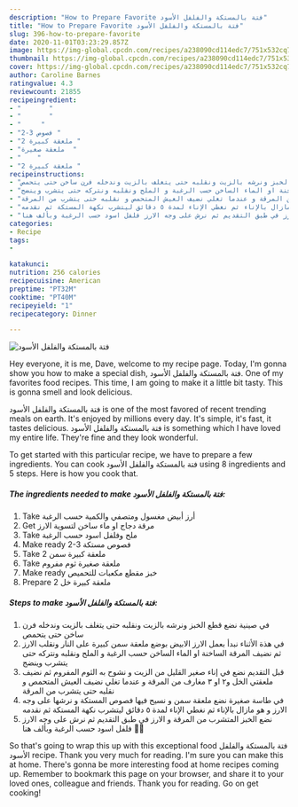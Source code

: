 ```yaml
---
description: "How to Prepare Favorite فتة بالمستكة والفلفل الأسود"
title: "How to Prepare Favorite فتة بالمستكة والفلفل الأسود"
slug: 396-how-to-prepare-favorite
date: 2020-11-01T03:23:29.857Z
image: https://img-global.cpcdn.com/recipes/a238090cd114edc7/751x532cq70/الصورة-الرئيسية-لوصفةفتة-بالمستكة-والفلفل-الأسود.jpg
thumbnail: https://img-global.cpcdn.com/recipes/a238090cd114edc7/751x532cq70/الصورة-الرئيسية-لوصفةفتة-بالمستكة-والفلفل-الأسود.jpg
cover: https://img-global.cpcdn.com/recipes/a238090cd114edc7/751x532cq70/الصورة-الرئيسية-لوصفةفتة-بالمستكة-والفلفل-الأسود.jpg
author: Caroline Barnes
ratingvalue: 4.3
reviewcount: 21855
recipeingredient:
- "       "
- "       "
- "     "
- "2-3 فصوص "
- "2 ملعقة كبيرة "
- "ملعقة صغيرة  "
- "    "
- "2 ملعقة كبيرة "
recipeinstructions:
- "في صينية نضع قطع الخبز ونرشه بالزيت ونقلبه حتى يتغلف بالزيت وندخله فرن ساخن حتى يتحمص"
- "في هذة الأثناء نبدأ بعمل الارز الابيض بوضع ملعقة سمن كبيرة على النار ونقلب الارز ثم نضيف المرقة الساخنة او الماء الساخن حسب الرغبة و الملح ونقلبه ونتركه حتى يتشرب وينضج"
- "قبل التقديم نضع في إناء صغير القليل من الزيت و نشوح به الثوم المفروم ثم نضيف ملعقتي الخل و٢ او ٣ مغارف من المرقة و عندما تغلي نضيف العيش المتحمص و نقلبه حتى يتشرب من المرقة"
- "في طاسة صغيرة نضع ملعقة سمن و نسيح فيها فصوص المستكة و نرشها على وجه الارز و هو مازال بالإناء ثم نغطي الإناء لمدة ٥ دقائق ليتشرب نكهة المستكة ثم نقدمه"
- "نضع الخبز المتشرب من المرقة و الارز في طبق التقديم ثم نرش على وجه الارز فلفل اسود حسب الرغبة وبألف هنا 🌷🌷"
categories:
- Recipe
tags:
- 

katakunci:  
nutrition: 256 calories
recipecuisine: American
preptime: "PT32M"
cooktime: "PT40M"
recipeyield: "1"
recipecategory: Dinner

---
```



![فتة بالمستكة والفلفل الأسود](https://img-global.cpcdn.com/recipes/a238090cd114edc7/751x532cq70/الصورة-الرئيسية-لوصفةفتة-بالمستكة-والفلفل-الأسود.jpg)

Hey everyone, it is me, Dave, welcome to my recipe page. Today, I'm gonna show you how to make a special dish, فتة بالمستكة والفلفل الأسود. One of my favorites food recipes. This time, I am going to make it a little bit tasty. This is gonna smell and look delicious.



فتة بالمستكة والفلفل الأسود is one of the most favored of recent trending meals on earth. It's enjoyed by millions every day. It's simple, it's fast, it tastes delicious. فتة بالمستكة والفلفل الأسود is something which I have loved my entire life. They're fine and they look wonderful.


To get started with this particular recipe, we have to prepare a few ingredients. You can cook فتة بالمستكة والفلفل الأسود using 8 ingredients and 5 steps. Here is how you cook that.

<!--inarticleads1-->

##### The ingredients needed to make فتة بالمستكة والفلفل الأسود:

1. Take  أرز أبيض مغسول ومتصفي والكمية حسب الرغبة
1. Get  مرقة دجاج او ماء ساخن لتسوية الارز
1. Take  ملح وفلفل اسود حسب الرغبة
1. Make ready 2-3 فصوص مستكة
1. Take 2 ملعقة كبيرة سمن
1. Take ملعقة صغيرة ثوم مفروم
1. Make ready  خبز مقطع مكعبات للتحميص
1. Prepare 2 ملعقة كبيرة خل




<!--inarticleads2-->

##### Steps to make فتة بالمستكة والفلفل الأسود:

1. في صينية نضع قطع الخبز ونرشه بالزيت ونقلبه حتى يتغلف بالزيت وندخله فرن ساخن حتى يتحمص
1. في هذة الأثناء نبدأ بعمل الارز الابيض بوضع ملعقة سمن كبيرة على النار ونقلب الارز ثم نضيف المرقة الساخنة او الماء الساخن حسب الرغبة و الملح ونقلبه ونتركه حتى يتشرب وينضج
1. قبل التقديم نضع في إناء صغير القليل من الزيت و نشوح به الثوم المفروم ثم نضيف ملعقتي الخل و٢ او ٣ مغارف من المرقة و عندما تغلي نضيف العيش المتحمص و نقلبه حتى يتشرب من المرقة
1. في طاسة صغيرة نضع ملعقة سمن و نسيح فيها فصوص المستكة و نرشها على وجه الارز و هو مازال بالإناء ثم نغطي الإناء لمدة ٥ دقائق ليتشرب نكهة المستكة ثم نقدمه
1. نضع الخبز المتشرب من المرقة و الارز في طبق التقديم ثم نرش على وجه الارز فلفل اسود حسب الرغبة وبألف هنا 🌷🌷




So that's going to wrap this up with this exceptional food فتة بالمستكة والفلفل الأسود recipe. Thank you very much for reading. I'm sure you can make this at home. There's gonna be more interesting food at home recipes coming up. Remember to bookmark this page on your browser, and share it to your loved ones, colleague and friends. Thank you for reading. Go on get cooking!
